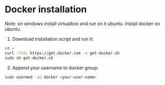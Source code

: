 # Docker installation

Note: on windows install virtualbox and run on it ubuntu. Install docker on ubuntu.

1. Download installation script and run it:

  ```bash
  cd ~
  curl -fsSL https://get.docker.com -o get-docker.sh
  sudo sh get-docker.sh
  ```
2. Append your username to docker group:

  ```bash
  sudo usermod -aG docker <your-user-name>
  ```
